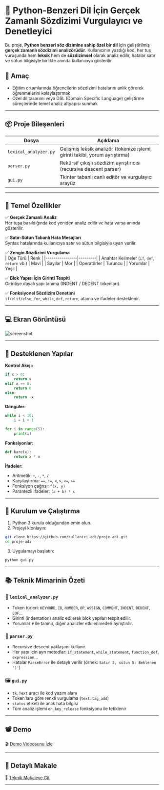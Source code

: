 # 🐍 Python-Benzeri Dil İçin Gerçek Zamanlı Sözdizimi Vurgulayıcı ve Denetleyici

Bu proje, **Python benzeri söz dizimine sahip özel bir dil** için geliştirilmiş **gerçek zamanlı sözdizimi analizörüdür**. Kullanıcının yazdığı kod, her tuş vuruşunda hem **leksik** hem de **sözdizimsel** olarak analiz edilir, hatalar satır ve sütun bilgisiyle birlikte anında kullanıcıya gösterilir.  

## 🎯 Amaç

- Eğitim ortamlarında öğrencilerin sözdizimi hatalarını anlık görerek öğrenmelerini kolaylaştırmak
- Özel dil tasarımı veya DSL (Domain Specific Language) geliştirme süreçlerinde temel analiz altyapısı sunmak

---

## 📦 Proje Bileşenleri

| Dosya                | Açıklama                                                                 |
|---------------------|--------------------------------------------------------------------------|
| `lexical_analyzer.py` | Gelişmiş leksik analizör (tokenize işlemi, girinti takibi, yorum ayrıştırma) |
| `parser.py`           | Rekürsif çıkışlı sözdizim ayrıştırıcısı (recursive descent parser)      |
| `gui.py`              | Tkinter tabanlı canlı editör ve vurgulayıcı arayüz                     |

---

## 🚀 Temel Özellikler

✅ **Gerçek Zamanlı Analiz**  
Her tuşa basıldığında kod yeniden analiz edilir ve hata varsa anında gösterilir.

✅ **Satır-Sütun Tabanlı Hata Mesajları**  
Syntax hatalarında kullanıcıya satır ve sütun bilgisiyle uyarı verilir.

✅ **Zengin Sözdizimi Vurgulama**  
| Öğe Türü       | Renk    |
|----------------|---------|
| Anahtar Kelimeler (`if`, `def`, `return` vb.) | Mavi |
| Sayılar         | Mor     |
| Operatörler     | Turuncu |
| Yorumlar        | Yeşil   |

✅ **Blok Yapısı İçin Girinti Tespiti**  
Girintiye dayalı yapı tanıma (INDENT / DEDENT tokenları).

✅ **Fonksiyonel Sözdizim Denetimi**  
`if/elif/else`, `for`, `while`, `def`, `return`, atama ve ifadeler desteklenir.

---

## 💻 Ekran Görüntüsü

![screenshot](https://example.com/gorsel.png) <!-- Gerçek ekran görüntüsü linkiyle değiştir -->

---

## 📄 Desteklenen Yapılar

**Kontrol Akışı:**
```python
if x > 0:
    return x
elif x == 0:
    return 0
else:
    return -x
```

**Döngüler:**
```python
while i < 10:
    i = i + 1

for i in range(5):
    print(i)
```

**Fonksiyonlar:**
```python
def kare(x):
    return x * x
```

**İfadeler:**
- Aritmetik: `+`, `-`, `*`, `/`
- Karşılaştırma: `==`, `!=`, `<`, `>`, `<=`, `>=`
- Fonksiyon çağrısı: `f(x, y)`
- Parantezli ifadeler: `(a + b) * c`

---

## 🔧 Kurulum ve Çalıştırma

1. Python 3 kurulu olduğundan emin olun.
2. Projeyi klonlayın:
```bash
git clone https://github.com/kullanici-adi/proje-adi.git
cd proje-adi
```
3. Uygulamayı başlatın:
```bash
python gui.py
```

---

## 📚 Teknik Mimarinin Özeti

### 🧠 `lexical_analyzer.py`

- Token türleri: `KEYWORD`, `ID`, `NUMBER`, `OP`, `ASSIGN`, `COMMENT`, `INDENT`, `DEDENT`, `EOF`...
- Girinti (indentation) analiz edilerek blok yapıları tespit edilir.
- Yorumlar `#` ile tanınır, diğer analizler etkilenmeden ayrıştırılır.

### 🧩 `parser.py`

- Recursive descent yaklaşımı kullanır.
- Her yapı için ayrı metodlar: `if_statement`, `while_statement`, `function_def`, `expression`...
- Hatalar `ParseError` ile detaylı verilir (örnek: `Satır 3, sütun 5: Beklenen ')'`)

### 🖼️ `gui.py`

- `tk.Text` aracı ile kod yazım alanı
- Token'lara göre renkli vurgulama (`text.tag_add`)
- `status` etiketi ile anlık hata bilgisi
- Tüm analiz işlemi `on_key_release` fonksiyonu ile tetiklenir

---

## 📽️ Demo

🎬 [Demo Videosunu İzle](https://example.com/video)

---

## 📘 Detaylı Makale

📄 [Teknik Makaleye Git](https://example.com/makale)

---
